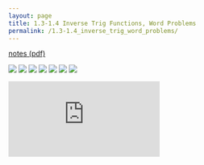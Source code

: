 ```yaml
---
layout: page
title: 1.3-1.4 Inverse Trig Functions, Word Problems
permalink: /1.3-1.4_inverse_trig_word_problems/
---
```


[notes (pdf)](PCHA_1.1-1.2_UnitCircle_TrigGraphs.pdf)

![](0.png)
![](1.png)
![](2.png)
![](3.png)
![](4.png)
![](5.png)
![](6.png)

<iframe class="video" src="https://www.youtube.com/embed/gO003rs67Lc" title="YouTube video player" frameborder="0" allow="accelerometer; autoplay; clipboard-write; encrypted-media; gyroscope; picture-in-picture" allowfullscreen></iframe>
